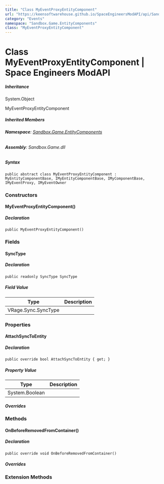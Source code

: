 ```yaml
---
title: "Class MyEventProxyEntityComponent"
url: "https://keensoftwarehouse.github.io/SpaceEngineersModAPI/api/Sandbox.Game.EntityComponents.MyEventProxyEntityComponent.html"
category: "Events"
namespace: "Sandbox.Game.EntityComponents"
class: "MyEventProxyEntityComponent"
---
```


# Class MyEventProxyEntityComponent | Space Engineers ModAPI

##### Inheritance

System.Object

MyEventProxyEntityComponent

##### Inherited Members

###### **Namespace**: [Sandbox.Game.EntityComponents](https://keensoftwarehouse.github.io/SpaceEngineersModAPI/api/Sandbox.Game.EntityComponents.html)

###### **Assembly**: Sandbox.Game.dll

##### Syntax

```
public abstract class MyEventProxyEntityComponent : MyEntityComponentBase, IMyEntityComponentBase, IMyComponentBase, IMyEventProxy, IMyEventOwner
```

### Constructors

#### MyEventProxyEntityComponent()

##### Declaration

```
public MyEventProxyEntityComponent()
```

### Fields

#### SyncType

##### Declaration

```
public readonly SyncType SyncType
```

##### Field Value

| Type | Description |
| --- | --- |
| VRage.Sync.SyncType |     |

### Properties

#### AttachSyncToEntity

##### Declaration

```
public override bool AttachSyncToEntity { get; }
```

##### Property Value

| Type | Description |
| --- | --- |
| System.Boolean |     |

##### Overrides

### Methods

#### OnBeforeRemovedFromContainer()

##### Declaration

```
public override void OnBeforeRemovedFromContainer()
```

##### Overrides

### Extension Methods